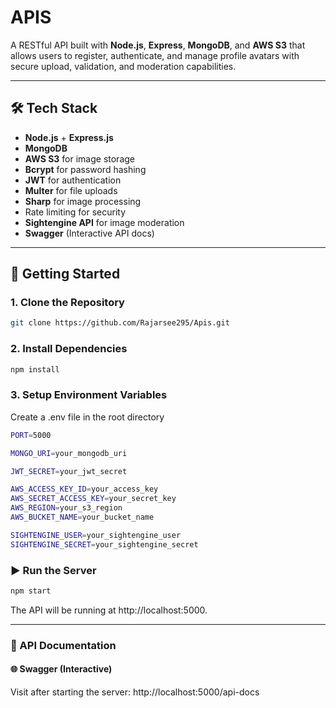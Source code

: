 # APIS

A RESTful API built with **Node.js**, **Express**, **MongoDB**, and **AWS S3** that allows users to register, authenticate, and manage profile avatars with secure upload, validation, and moderation capabilities.

---

## 🛠️ Tech Stack

- **Node.js** + **Express.js**
- **MongoDB** 
- **AWS S3** for image storage
- **Bcrypt** for password hashing 
- **JWT** for authentication
- **Multer** for file uploads
- **Sharp** for image processing
- Rate limiting for security
-  **Sightengine API** for image moderation
-  **Swagger** (Interactive API docs)
---

## 🚀 Getting Started

### 1. Clone the Repository

```bash
git clone https://github.com/Rajarsee295/Apis.git
```
### 2. Install Dependencies

```bash
npm install
```

### 3. Setup Environment Variables

Create a .env file in the root directory 
```bash
PORT=5000

MONGO_URI=your_mongodb_uri

JWT_SECRET=your_jwt_secret

AWS_ACCESS_KEY_ID=your_access_key
AWS_SECRET_ACCESS_KEY=your_secret_key
AWS_REGION=your_s3_region
AWS_BUCKET_NAME=your_bucket_name

SIGHTENGINE_USER=your_sightengine_user
SIGHTENGINE_SECRET=your_sightengine_secret

```

### ▶️ Run the Server

```bash
npm start
```

The API will be running at http://localhost:5000.

---

### 📘 API Documentation

#### 🌐 Swagger (Interactive)

Visit after starting the server:
http://localhost:5000/api-docs
